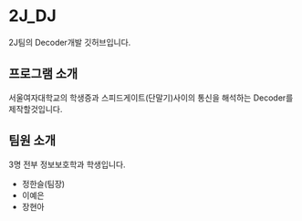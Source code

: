 # 2J_DJ
2J팀의 Decoder개발 깃허브입니다.

## 프로그램 소개
서울여자대학교의 학생증과 스피드게이트(단말기)사이의 통신을 해석하는 Decoder를 제작할것입니다.

## 팀원 소개
3명 전부 정보보호학과 학생입니다.
* 정한슬(팀장)
* 이예은
* 장현아
